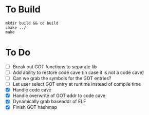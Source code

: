 # To Build

```
mkdir build && cd build
cmake ../
make
```

# To Do

- [ ] Break out GOT functions to separate lib
- [ ] Add ability to restore code cave (in case it is not a code cave)
- [ ] Can we grab the symbols for the GOT entries?
- [ ] Let user select GOT entry at runtime instead of compile time
- [X] Handle code cave
- [X] Handle overwrite of GOT addr to code cave
- [X] Dynamically grab baseaddr of ELF
- [X] Finish GOT hashmap
